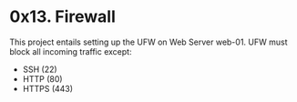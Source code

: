 # 0x13. Firewall
This project entails setting up the UFW on Web Server web-01. UFW must block all incoming traffic except:
- SSH (22)
- HTTP (80)
- HTTPS (443)
